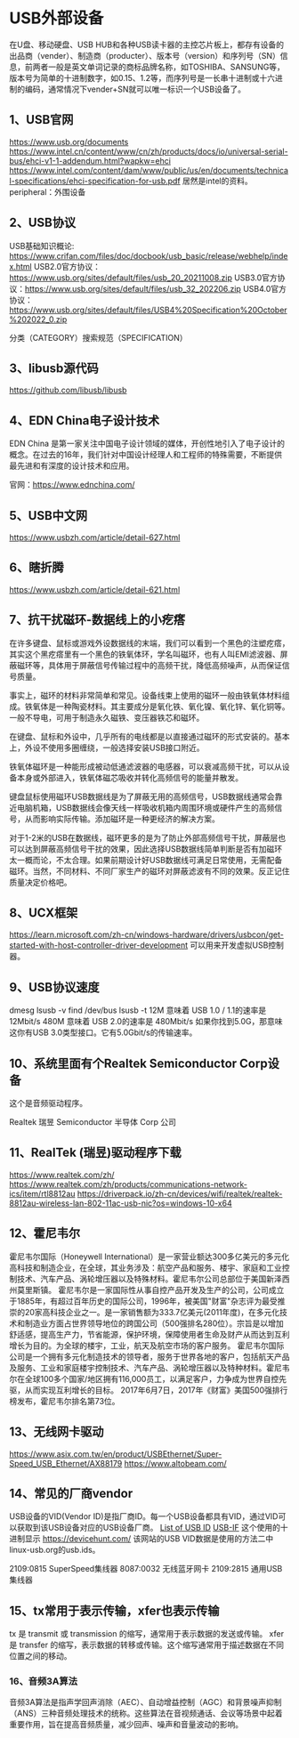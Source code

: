 # USB外部设备

在U盘、移动硬盘、USB HUB和各种USB读卡器的主控芯片板上，都存有设备的出品商（vender）、制造商（producter）、版本号（version）和序列号（SN）信息，前两者一般是英文单词记录的商标品牌名称，如TOSHIBA、SANSUNG等，版本号为简单的十进制数字，如0.15、1.2等，而序列号是一长串十进制或十六进制的编码，通常情况下vender+SN就可以唯一标识一个USB设备了。

## 1、USB官网
https://www.usb.org/documents
https://www.intel.cn/content/www/cn/zh/products/docs/io/universal-serial-bus/ehci-v1-1-addendum.html?wapkw=ehci
https://www.intel.com/content/dam/www/public/us/en/documents/technical-specifications/ehci-specification-for-usb.pdf
居然是intel的资料。
peripheral：外围设备

## 2、USB协议
USB基础知识概论: https://www.crifan.com/files/doc/docbook/usb_basic/release/webhelp/index.html
USB2.0官方协议：https://www.usb.org/sites/default/files/usb_20_20211008.zip
USB3.0官方协议：https://www.usb.org/sites/default/files/usb_32_202206.zip
USB4.0官方协议：https://www.usb.org/sites/default/files/USB4%20Specification%20October%202022_0.zip

分类（CATEGORY）搜索规范（SPECIFICATION）

## 3、libusb源代码
https://github.com/libusb/libusb

## 4、EDN China电子设计技术
EDN China 是第一家关注中国电子设计领域的媒体，开创性地引入了电子设计的概念。在过去的16年，我们针对中国设计经理人和工程师的特殊需要，不断提供最先进和有深度的设计技术和应用。

官网：https://www.ednchina.com/

## 5、USB中文网
https://www.usbzh.com/article/detail-627.html

## 6、瞎折腾
https://www.usbzh.com/article/detail-621.html

## 7、抗干扰磁环-数据线上的小疙瘩
在许多键盘、鼠标或游戏外设数据线的末端，我们可以看到一个黑色的注塑疙瘩，其实这个黑疙瘩里有一个黑色的铁氧体环，学名叫磁环，也有人叫EMI滤波器、屏蔽磁环等，具体用于屏蔽信号传输过程中的高频干扰，降低高频噪声，从而保证信号质量。

事实上，磁环的材料非常简单和常见。设备线束上使用的磁环一般由铁氧体材料组成。铁氧体是一种陶瓷材料。其主要成分是氧化铁、氧化镍、氧化锌、氧化铜等。一般不导电，可用于制造永久磁铁、变压器铁芯和磁环。

在键盘、鼠标和外设中，几乎所有的电线都是以直接通过磁环的形式安装的。基本上，外设不使用多圈缠绕，一般选择安装USB接口附近。

铁氧体磁环是一种能形成被动低通滤波器的电感器，可以衰减高频干扰，可以从设备本身或外部进入，铁氧体磁芯吸收并转化高频信号的能量并散发。

键盘鼠标使用磁环USB数据线是为了屏蔽无用的高频信号，USB数据线通常会靠近电脑机箱，USB数据线会像天线一样吸收机箱内周围环境或硬件产生的高频信号，从而影响实际传输。添加磁环是一种更经济的解决方案。

对于1-2米的USB在数据线，磁环更多的是为了防止外部高频信号干扰，屏蔽层也可以达到屏蔽高频信号干扰的效果，因此选择USB数据线简单判断是否有加磁环太一概而论，不太合理。如果前期设计好USB数据线可满足日常使用，无需配备磁环。当然，不同材料、不同厂家生产的磁环对屏蔽滤波有不同的效果。反正记住质量决定价格吧。

## 8、UCX框架
https://learn.microsoft.com/zh-cn/windows-hardware/drivers/usbcon/get-started-with-host-controller-driver-development
可以用来开发虚拟USB控制器。

## 9、USB协议速度
dmesg
lsusb -v
find /dev/bus
lsusb -t
12M 意味着 USB 1.0 / 1.1的速率是 12Mbit/s
480M 意味着 USB 2.0的速率是 480Mbit/s
如果你找到5.0G，那意味这你有USB 3.0类型接口。它有5.0Gbit/s的传输速率。

## 10、系统里面有个Realtek Semiconductor Corp设备
这个是音频驱动程序。

Realtek 瑞昱
Semiconductor 半导体
Corp 公司

## 11、RealTek (瑞昱)驱动程序下载
https://www.realtek.com/zh/
https://www.realtek.com/zh/products/communications-network-ics/item/rtl8812au
https://driverpack.io/zh-cn/devices/wifi/realtek/realtek-8812au-wireless-lan-802-11ac-usb-nic?os=windows-10-x64

## 12、霍尼韦尔
霍尼韦尔国际（Honeywell International）是一家营业额达300多亿美元的多元化高科技和制造企业，在全球，其业务涉及：航空产品和服务、楼宇、家庭和工业控制技术、汽车产品、涡轮增压器以及特殊材料。霍尼韦尔公司总部位于美国新泽西州莫里斯镇。
霍尼韦尔是一家国际性从事自控产品开发及生产的公司，公司成立于1885年，有超过百年历史的国际公司，1996年，被美国"财富"杂志评为最受推崇的20家高科技企业之一。是一家销售额为333.7亿美元(2011年度)，在多元化技术和制造业方面占世界领导地位的跨国公司（500强排名280位）。宗旨是以增加舒适感，提高生产力，节省能源，保护环境，保障使用者生命及财产从而达到互利增长为目的。为全球的楼宇，工业，航天及航空市场的客户服务。
霍尼韦尔国际公司是一个拥有多元化制造技术的领导者，服务于世界各地的客户，包括航天产品及服务、工业和家庭楼宇控制技术、汽车产品、涡轮增压器以及特种材料。霍尼韦尔在全球100多个国家/地区拥有116,000员工，以满足客户，力争成为世界自控先驱，从而实现互利增长的目标。
2017年6月7日，2017年《财富》美国500强排行榜发布，霍尼韦尔排名第73位。

## 13、无线网卡驱动
https://www.asix.com.tw/en/product/USBEthernet/Super-Speed_USB_Ethernet/AX88179
https://www.altobeam.com/

## 14、常见的厂商vendor
USB设备的VID(Vendor ID)是指厂商ID。每一个USB设备都具有VID，通过VID可以获取到该USB设备对应的USB设备厂商。
[List of USB ID](http://www.linux-usb.org/usb.ids)
[USB-IF](https://www.usb.org/developers) 这个使用的十进制显示
https://devicehunt.com/  该网站的USB VID数据是使用的方法二中linux-usb.org的usb.ids。

2109:0815  SuperSpeed集线器
8087:0032  无线蓝牙网卡
2109:2815  通用USB集线器

## 15、tx常用于表示传输，xfer也表示传输
tx 是 transmit 或 transmission 的缩写，通常用于表示数据的发送或传输。
xfer 是 transfer 的缩写，表示数据的转移或传输。这个缩写通常用于描述数据在不同位置之间的移动。

### 16、音频3A算法
音频3A算法是指声学回声消除（AEC）、自动增益控制（AGC）和背景噪声抑制（ANS）三种音频处理技术的统称。这些算法在音视频通话、会议等场景中起着重要作用，旨在提高音频质量，减少回声、噪声和音量波动的影响。
